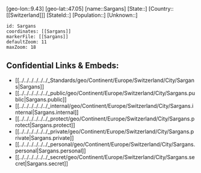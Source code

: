 ﻿---
location: [47.05,9.43]
mapzoom: [7,12] 
mapmarker: city 
type: City
tags:
- geo/City


SpocWebEntityId: 33956
isDeleted: false
confidential: public

---
[geo-lon::9.43]
[geo-lat::47.05]
[name::Sargans]
[State::]
[Country::[[Switzerland]]]
[StateId::]
[Population::]
[Unknown::]


```leaflet
id: Sargans
coordinates: [[Sargans]]
markerFile: [[Sargans]]
defaultZoom: 11 
maxZoom: 18
```


## Confidential Links & Embeds: 
- [[../../../../../../_Standards/geo/Continent/Europe/Switzerland/City/Sargans|Sargans]] 
- [[../../../../../../_public/geo/Continent/Europe/Switzerland/City/Sargans.public|Sargans.public]] 
- [[../../../../../../_internal/geo/Continent/Europe/Switzerland/City/Sargans.internal|Sargans.internal]] 
- [[../../../../../../_protect/geo/Continent/Europe/Switzerland/City/Sargans.protect|Sargans.protect]] 
- [[../../../../../../_private/geo/Continent/Europe/Switzerland/City/Sargans.private|Sargans.private]] 
- [[../../../../../../_personal/geo/Continent/Europe/Switzerland/City/Sargans.personal|Sargans.personal]] 
- [[../../../../../../_secret/geo/Continent/Europe/Switzerland/City/Sargans.secret|Sargans.secret]] 
